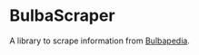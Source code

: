 # BulbaScraper

A library to scrape information from [Bulbapedia](https://bulbapedia.bulbagarden.net/wiki/Main_Page).
